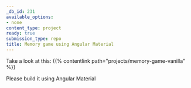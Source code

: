 ```yaml
---
_db_id: 231
available_options:
- none
content_type: project
ready: true
submission_type: repo
title: Memory game using Angular Material
---
```


Take a look at this: {{% contentlink path="projects/memory-game-vanilla" %}}

Please build it using Angular Material
